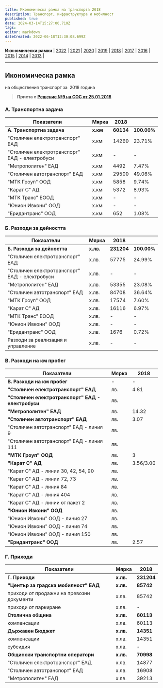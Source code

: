```yaml
---
title: Икономическа рамка на транспорта 2018
description: Транспорт, инфраструктура и мобилност
published: true
date: 2024-03-14T15:27:00.710Z
tags: 
editor: markdown
dateCreated: 2022-06-18T12:30:08.699Z
---
```


**Икономически рамки** | [2022](/bg/economics-and-society/economic-framework/2022) | [2021](/bg/economics-and-society/economic-framework/2021) | [2020](/bg/economics-and-society/economic-framework/2020) | [2019](/bg/economics-and-society/economic-framework/2019) | [2018](/bg/economics-and-society/economic-framework/2018) | [2017](/bg/economics-and-society/economic-framework/2017) | [2016](/bg/economics-and-society/economic-framework/2016) | [2015](/bg/economics-and-society/economic-framework/2015) | [2014](/bg/economics-and-society/economic-framework/2014) | [2013](/bg/economics-and-society/economic-framework/2013) |

---

## **Икономическа рамка**  
на обществения транспорт за  2018 година

> **Приета с** [**Решение №9 на СОС от 25.01.2018**](http://trinmo.org/bg/politics/sofia-council-decisions#%D1%80%D0%B5%D1%88%D0%B5%D0%BD%D0%B8%D0%B5-no9-%D0%BD%D0%B0-%D1%81%D0%BE%D1%81-%D0%BE%D1%82-25012018)

### **А. Транспортна задача**

| Показатели | Мярка | **2018** |     |
| --- | --- | --- | --- |
| **А. Транспортна задача** | **х.км** | **60134** | **100.00%** |
| "Столичен електротранспорт" ЕАД | х.км | 14260 | 23.71% |
| "Столичен електротранспорт" ЕАД - електробуси | х.км | \-  | \-  |
| "Метрополитен" ЕАД | х.км | 4492 | 7.47% |
| "Столичен автотранспорт" ЕАД | х.км | 29500 | 49.06% |
| "МТК Гроуп" ООД | х.км | 5858 | 9.74% |
| "Карат С" АД | х.км | 5372 | 8.93% |
| "МТК Транс" ЕООД | х.км | \-  | \-  |
| "Юнион Ивкони" ООД | х.км | \-  | \-  |
| "Еридантранс" ООД | х.км | 652 | 1.08% |

### Б. Разходи за дейността

| Показатели | Мярка | 2018 |     |
| --- | --- | --- | --- |
| **Б. Разходи за дейността** | **х.лв.** | **231204** | **100.00%** |
| "Столичен електротранспорт" ЕАД | х.лв. | 57775 | 24.99% |
| "Столичен електротранспорт" ЕАД - електробуси | х.лв. | \-  | \-  |
| "Метрополитен" ЕАД | х.лв. | 53355 | 23.08% |
| "Столичен автотранспорт" ЕАД | х.лв. | 84708 | 36.64% |
| "МТК Гроуп" ООД | х.лв. | 17574 | 7.60% |
| "Карат С" АД | х.лв. | 16116 | 6.97% |
| "МТК Транс" ЕООД | х.лв. | \-  | \-  |
| "Юнион Ивкони" ООД | х.лв. | \-  | \-  |
| "Еридантранс" ООД | х.лв. | 1676 | 0.72% |
| Разходи за реализация и управление | х.лв. | \-  | \-  |

### В. Разходи на км пробег

| Показатели | Мярка | 2018 |
| --- | --- | --- |
| **В. Разходи на км пробег** | -   | -   |
| **"Столичен електротранспорт" ЕАД** | лв. | 4.81 |
| **"Столичен електротранспорт" ЕАД - електробуси** | лв. |     |
| **"Метрополитен" ЕАД** | лв. | 14.32 |
| **"Столичен автотранспорт" ЕАД** | лв. | 3.07 |
| "Столичен автотранспорт" ЕАД - линия 9 | лв. |     |
| "Столичен автотранспорт" ЕАД - линия 111 | лв. |     |
| **"МТК Гроуп" ООД** | лв. | 3   |
| **"Карат С" АД** | лв. | 3.56/3.00 |
| "Карат С" АД - линии 30, 42, 54, 90 | лв. |     |
| "Карат С" АД - линии 72, 73 | лв. |     |
| "Карат С" АД - линия 84 | лв. |     |
| "Карат С" АД - линия 404 | лв. |     |
| "Карат С" АД - линии от пакет 2 | лв. |     |
| **"Юнион Ивкони" ООД** | лв. |     |
| "Юнион Ивкони" ООД - линия 27 | лв. |     |
| "Юнион Ивкони" ООД - линия 74 | лв. |     |
| "Юнион Ивкони" ООД - линия 150 | лв. |     |
| **"Еридантранс" ООД** | лв. | 2.57 |

### Г. Приходи

| **Показатели** | **Мярка** | **2018** |
| --- | --- | --- |
| **Г. Приходи** | **х.лв.** | **231204** |
| **"Център за градска мобилност" ЕАД** | **х.лв.** | **85742** |
| приходи от продажни на превозни документи | х.лв. | 85742 |
| приходи от паркиране | х.лв. | \-  |
| **Столична община** | **х.лв.** | **60113** |
| компенсации | х.лв. | 60113 |
| **Държавен Бюджет** | **х.лв.** | **14351** |
| компенсации | х.лв. | 14351 |
| субсидия | х.лв. | \-  |
| **Общински транспортни оператори** | **х.лв.** | **70998** |
| "Столичен електротранспорт" ЕАД | х.лв. | 14877 |
| "Столичен автотранспорт" ЕАД | х.лв. | 16908 |
| "Метрополитен" ЕАД | х.лв. | 39213 |